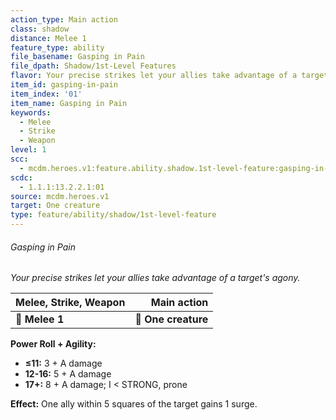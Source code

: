 ```yaml
---
action_type: Main action
class: shadow
distance: Melee 1
feature_type: ability
file_basename: Gasping in Pain
file_dpath: Shadow/1st-Level Features
flavor: Your precise strikes let your allies take advantage of a target's agony.
item_id: gasping-in-pain
item_index: '01'
item_name: Gasping in Pain
keywords:
  - Melee
  - Strike
  - Weapon
level: 1
scc:
  - mcdm.heroes.v1:feature.ability.shadow.1st-level-feature:gasping-in-pain
scdc:
  - 1.1.1:13.2.2.1:01
source: mcdm.heroes.v1
target: One creature
type: feature/ability/shadow/1st-level-feature
---
```


###### Gasping in Pain

*Your precise strikes let your allies take advantage of a target's agony.*

| **Melee, Strike, Weapon** |     **Main action** |
| ------------------------- | ------------------: |
| **📏 Melee 1**            | **🎯 One creature** |

**Power Roll + Agility:**

- **≤11:** 3 + A damage
- **12-16:** 5 + A damage
- **17+:** 8 + A damage; I < STRONG, prone

**Effect:** One ally within 5 squares of the target gains 1 surge.
